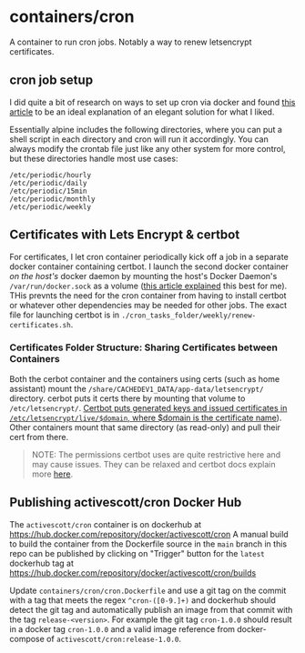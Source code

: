 # containers/cron

A container to run cron jobs. Notably a way to renew letsencrypt certificates.

## cron job setup

I did quite a bit of research on ways to set up cron via docker and found [this article](https://devopsheaven.com/cron/docker/alpine/linux/2017/10/30/run-cron-docker-alpine.html) to be an ideal explanation of an elegant solution for what I liked.

Essentially alpine includes the following directories, where you can put a shell script in each directory and cron will run it accordingly. You can always modify the crontab file just like any other system for more control, but these directories handle most use cases:

    /etc/periodic/hourly
    /etc/periodic/daily
    /etc/periodic/15min
    /etc/periodic/monthly
    /etc/periodic/weekly

## Certificates with Lets Encrypt & certbot

For certificates, I let cron container periodically kick off a job in a separate docker container containing certbot. I launch the second docker container _on the host's_ docker daemon by mounting the host's Docker Daemon's `/var/run/docker.sock` as a volume ([this article explained](https://devopscube.com/run-docker-in-docker/) this best for me). THis prevnts the need for the cron container from having to install certbot or whatever other dependencies may be needed for other jobs. The exact file for launching certbot is in `./cron_tasks_folder/weekly/renew-certificates.sh`.

### Certificates Folder Structure: Sharing Certificates between Containers

Both the cerbot container and the containers using certs (such as home assistant) mount the `/share/CACHEDEV1_DATA/app-data/letsencrypt/` directory. cerbot puts it certs there by mounting that volume to `/etc/letsencrypt/`. [Certbot puts generated keys and issued certificates in `/etc/letsencrypt/live/$domain`, where $domain is the certificate name](https://certbot.eff.org/docs/using.html#where-are-my-certificates)). Other containers mount that same directory (as read-only) and pull their cert from there.

> NOTE: The permissions certbot uses are quite restrictive here and may cause issues. They can be relaxed and certbot docs explain more [here](https://certbot.eff.org/docs/using.html#where-are-my-certificates).

## Publishing activescott/cron Docker Hub

The `activescott/cron` container is on dockerhub at https://hub.docker.com/repository/docker/activescott/cron
A manual build to build the container from the Dockerfile source in the `main` branch in this repo can be published by clicking on "Trigger" button for the `latest` dockerhub tag at https://hub.docker.com/repository/docker/activescott/cron/builds

Update `containers/cron/cron.Dockerfile` and use a git tag on the commit with a tag that meets the regex `^cron-([0-9.]+)` and dockerhub should detect the git tag and automatically publish an image from that commit with the tag `release-<version>`. For example the git tag `cron-1.0.0` should result in a docker tag `cron-1.0.0` and a valid image reference from docker-compose of `activescott/cron:release-1.0.0`.
